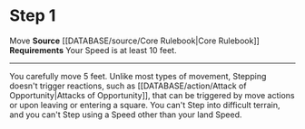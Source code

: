 ﻿---
actions: '[one-action]'
id: '87'
name: Step
rarity: Common
requirement: Your Speed is at least 10 feet.
source: '[[DATABASE/source/Core Rulebook|Core Rulebook]]'
trait:
- '[[DATABASE/trait/Move|Move]]'
type: Action

---
# Step <span class="action-icon">1</span>

<span class="item-trait">Move</span>
**Source** [[DATABASE/source/Core Rulebook|Core Rulebook]] 
**Requirements** Your Speed is at least 10 feet.

---
You carefully move 5 feet. Unlike most types of movement, Stepping doesn't trigger reactions, such as [[DATABASE/action/Attack of Opportunity|Attacks of Opportunity]], that can be triggered by move actions or upon leaving or entering a square.
 You can't Step into difficult terrain, and you can't Step using a Speed other than your land Speed.